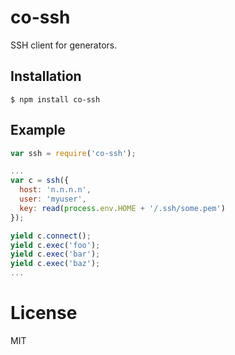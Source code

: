 
# co-ssh

  SSH client for generators.

## Installation

```
$ npm install co-ssh
```

## Example

```js
var ssh = require('co-ssh');

...
var c = ssh({
  host: 'n.n.n.n',
  user: 'myuser',
  key: read(process.env.HOME + '/.ssh/some.pem')
});

yield c.connect();
yield c.exec('foo');
yield c.exec('bar');
yield c.exec('baz');
...
```

# License

  MIT